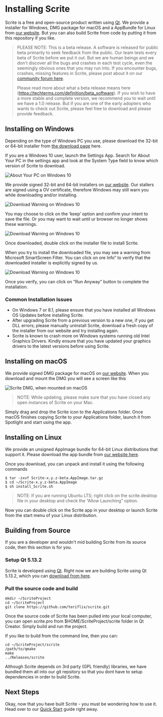 # Installing Scrite

Scrite is a free and open-source product written using [Qt](https://www.qt.io). We provide a installer for Windows, DMG package for macOS and a AppBundle for Linux from [our website](https://www.scrite.io). But you can also build Scrite from code by putting it from this repository if you like.

> PLEASE NOTE: This is a beta release. A software is released for public beta primarily to seek feedback from the public. Our team tests every beta of Scrite before we put it out. But we are human beings and we don't discover all the bugs and crashes in each test cycle, even the seemingly obvious ones that you may run into. If you encounter bugs, crashes, missing features in Scrite, please post about it on our [community forum here](https://www.scrite.io/index.php/forum/). 
> 
> Please read more about what a beta release means here (https://techterms.com/definition/beta_software). If you wish to have a more stable and complete version, we recommend you to wait until we have a 1.0 release. But if you are one of the early adopters who wants to check out Scrite, please feel free to download and please provide feedback.

## Installing on Windows

Depending on the type of Windows PC you use, please download the 32-bit or 64-bit installer from [the download page](https://www.scrite.io/index.php/download-windows) here. 

If you are a Windows 10 user, launch the Settings App. Search for About Your PC in the settings app and look at the System Type field to know which version of Scrite to download.

![About Your PC on Windows 10](screenshots/about_your_pc.jpg)

We provide signed 32-bit and 64-bit installers on [our website](https://www.scrite.io/index.php/download-windows). Our stallers are signed using a OV certificate, therefore Windows may still warn you while downloading and/or installing.

![Download Warning on Windows 10](screenshots/windows-download-warning.jpg)

You may choose to click on the ‘keep’ option and confirm your intent to save the file. Or you may want to wait until ur browser no longer shows these warnings.

![Download Warning on Windows 10](screenshots/windows-download-warning-2.jpg)

Once downloaded, double click on the installer file to install Scrite.

When you try to install the downloaded file, you may see a warning from Microsoft SmartScreen Filter. You can click on ore Info” to verify that the downloaded installer is explicitly signed by us. 

![Download Warning on Windows 10](screenshots/windows-smartscreen-filter.jpg)

Once you verify, you can click on "Run Anyway" button to complete the installation.

### Common Installation Issues

- On Windows 7 or 8.1, please ensure that you have installed all Windows OS Updates before installing Scrite.
- After upgrading Scrite from a previous version to a new one, if you get DLL errors; please manually uninstall Scrite, download a fresh copy of the installer from our website and try installing again.
- Scrite is known to crash more on Windows systems running old Intel Graphics Drivers. Kindly ensure that you have updated your graphics drivers to the latest versions before using Scrite.

## Installing on macOS

We provide signed DMG package for macOS on [our website](https://www.scrite.io/index.php/download-macOS). When you download and mount the DMG you will see a screen like this

![Scrite DMG, when mounted on macOS](screenshots/scrite-dmg-macos.jpg)

> NOTE: While updating, please make sure that you have closed any open instances of Scrite on your Mac.

Simply drag and drop the Scrite icon to the Applications folder. Once macOS finishes copying Scrite to your Applications folder, launch it from Spotlight and start using the app.

## Installing on Linux

We provide an unsigned AppImage bundle for 64-bit Linux distributions that support it. Please download the app bundle from [our website here](https://www.scrite.io/index.php/download-linux).

Once you download, you can unpack and install it using the following commands

    $ tar -zxvf Scrite-x.y.z-beta.AppImage.tar.gz
    $ cd ~/Scrite-x.y.z-beta.AppImage
    $ sh install_Scrite.sh

> NOTE: If you are running Ubuntu LTS; right click on the scrite.desktop file in your desktop and check the “Allow Launching” option.

Now you can double click on the Scrite app in your desktop or launch Scrite from the start menu of your Linux distribution.

## Building from Source

If you are a developer and wouldn't mid building Scrite from its source code, then this section is for you.

### Setup Qt 5.13.2

Scrite is developed using [Qt](https://www.qt.io). Right now we are building Scrite using Qt 5.13.2, which you can [download from here](http://download.qt.io/official_releases/qt/5.13/5.13.2/).

### Pull the source code and build

    mkdir ~/ScriteProject
    cd ~/ScriteProject
    git clone https://github.com/teriflix/scrite.git 

Once the source code of Scrite has been pulled into your local computer, you can open scrite.pro from $HOME/ScriteProject/scrite folder in Qt Creator. Simply build and run the project.

If you like to build from the command line, then you can:

    cd ~/ScriteProject/scrite
    /path/to/qmake 
    make
    ../Releases/scrite

Although Scrite depends on 3rd party (GPL friendly) libraries, we have bundled them all into our git repsitory so that you dont have to setup dependencies in order to build Scrite.

## Next Steps

Okay, now that you have built Scrite - you must be wondering how to use it. Head over to our [Quick Start](quick-start.md) guide right away.

